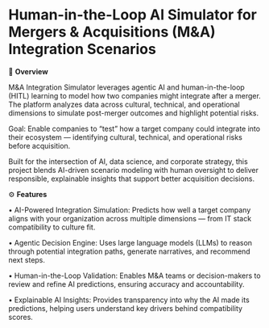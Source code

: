 # Human-in-the-Loop AI Simulator for Mergers & Acquisitions (M&A) Integration Scenarios

🧠 **Overview**

M&A Integration Simulator leverages agentic AI and human-in-the-loop (HITL) learning to model how two companies might integrate after a merger. The platform analyzes data across cultural, technical, and operational dimensions to simulate post-merger outcomes and highlight potential risks.

Goal: Enable companies to “test” how a target company could integrate into their ecosystem — identifying cultural, technical, and operational risks before acquisition.

Built for the intersection of AI, data science, and corporate strategy, this project blends AI-driven scenario modeling with human oversight to deliver responsible, explainable insights that support better acquisition decisions.

⚙️ **Features**

• AI-Powered Integration Simulation: Predicts how well a target company aligns with your organization across multiple dimensions — from IT stack compatibility to culture fit.

• Agentic Decision Engine: Uses large language models (LLMs) to reason through potential integration paths, generate narratives, and recommend next steps.

• Human-in-the-Loop Validation: Enables M&A teams or decision-makers to review and refine AI predictions, ensuring accuracy and accountability.

• Explainable AI Insights: Provides transparency into why the AI made its predictions, helping users understand key drivers behind compatibility scores.
